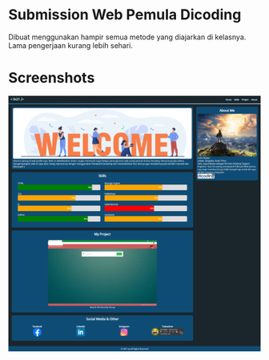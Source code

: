 # Submission Web Pemula Dicoding
Dibuat menggunakan hampir semua metode yang diajarkan di kelasnya. Lama pengerjaan kurang lebih sehari.

# Screenshots
<img src="assets/screenshots/Web-Profile-Wijaya-Indra.png">